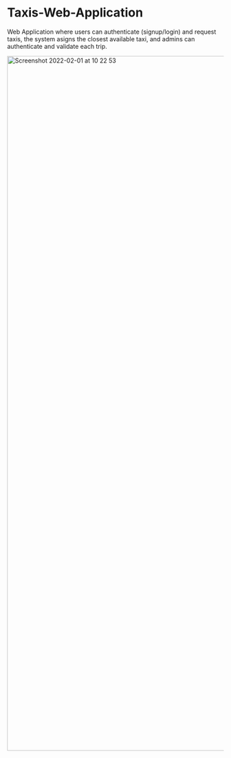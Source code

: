 # Taxis-Web-Application

Web Application where users can authenticate (signup/login) and request taxis, the system asigns the closest available taxi, and admins can authenticate and validate each trip.

<img width="1616" alt="Screenshot 2022-02-01 at 10 22 53" src="https://user-images.githubusercontent.com/50542132/151942671-e7ce949b-4090-4270-a3ce-289b9199cc0c.png">

